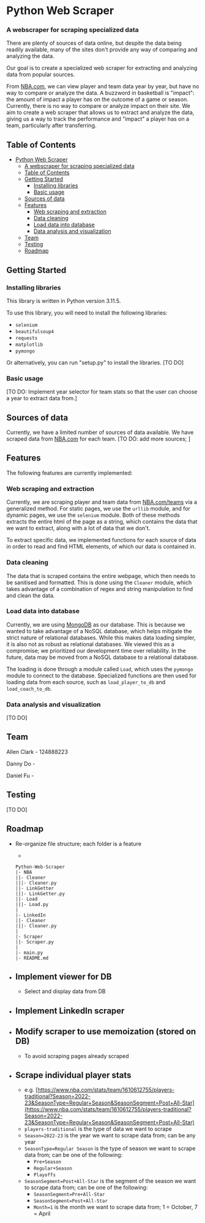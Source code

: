 # Python Web Scraper

### A webscraper for scraping specialized data

There are plenty of sources of data online, but despite the data being readily available, many of the sites don't provide any way of comparing and analyzing the data.

Our goal is to create a specialized web scraper for extracting and analyzing data from popular sources.

From [NBA.com](https://www.nba.com/), we can view player and team data year by year, but have no way to compare or analyze the data. A buzzword in basketball is "impact": the amount of impact a player has on the outcome of a game or season. Currently, there is no way to compare or analyze impact on their site. We aim to create a web scraper that allows us to extract and analyze the data, giving us a way to track the performance and "impact" a player has on a team, particularly after transferring.

## Table of Contents

- [Python Web Scraper](#python-web-scraper)
  - [A webscraper for scraping specialized data](#a-webscraper-for-scraping-specialized-data)
  - [Table of Contents](#table-of-contents)
  - [Getting Started](#getting-started)
    - [Installing libraries](#installing-libraries)
    - [Basic usage](#basic-usage)
  - [Sources of data](#sources-of-data)
  - [Features](#features)
    - [Web scraping and extraction](#web-scraping-and-extraction)
    - [Data cleaning](#data-cleaning)
    - [Load data into database](#load-data-into-database)
    - [Data analysis and visualization](#data-analysis-and-visualization)
  - [Team](#team)
  - [Testing](#testing)
  - [Roadmap](#roadmap)

## Getting Started

### Installing libraries

This library is written in Python version 3.11.5.

To use this library, you will need to install the following libraries:

- `selenium`
- `beautifulsoup4`
- `requests`
- `matplotlib`
- `pymongo`

Or alternatively, you can run "setup.py" to install the libraries. [TO DO]

### Basic usage

[TO DO: Implement year selector for team stats so that the user can choose a year to extract data from.]

## Sources of data

Currently, we have a limited number of sources of data available. We have scraped data from [NBA.com](https://www.nba.com/) for each team. [TO DO: add more sources; ]

## Features

The following features are currently implemented:

### Web scraping and extraction

Currently, we are scraping player and team data from [NBA.com/teams](https://www.nba.com/teams) via a generalized method. For static pages, we use the `urllib` module, and for dynamic pages, we use the `selenium` module. Both of these methods extracts the entire html of the page as a string, which contains the data that we want to extract, along with a lot of data that we don't.

To extract specific data, we implemented functions for each source of data in order to read and find HTML elements, of which our data is contained in.

### Data cleaning

The data that is scraped contains the entire webpage, which then needs to be sanitised and formatted. This is done using the `Cleaner` module, which takes advantage of a combination of regex and string manipulation to find and clean the data.

### Load data into database

Currently, we are using [MongoDB](https://www.mongodb.com/) as our database. This is because we wanted to take advantage of a NoSQL database, which helps mitigate the strict nature of relational databases. While this makes data loading simpler, it is also not as robust as relational databases. We viewed this as a compromise; we prioritized our development time over reliability. In the future, data may be moved from a NoSQL database to a relational database.

The loading is done through a module called `Load`, which uses the `pymongo` module to connect to the database. Specialized functions are then used for loading data from each source, such as `load_player_to_db` and `load_coach_to_db`.

### Data analysis and visualization

[TO DO]

## Team

Allen Clark - 124888223

Danny Do -

Daniel Fu -

## Testing

[TO DO]

## Roadmap

- Re-organize file structure; each folder is a feature

  -

  ```
  Python-Web-Scraper
  |- NBA
  ||- Cleaner
  |||- Cleaner.py
  ||- LinkGetter
  |||- LinkGetter.py
  ||- Load
  |||- Load.py
  |
  |- LinkedIn
  ||- Cleaner
  |||- Cleaner.py
  |
  |- Scraper
  ||- Scraper.py
  |
  |- main.py
  |- README.md
  ```

- ## Implement viewer for DB
  - Select and display data from DB
- ## Implement LinkedIn scraper
- ## Modify scraper to use memoization (stored on DB)
  - To avoid scraping pages already scraped
- ## Scrape individual player stats
  - e.g. [https://www.nba.com/stats/team/1610612755/players-traditional?Season=2022-23&SeasonType=Regular+Season&SeasonSegment=Post+All-Star](https://www.nba.com/stats/team/1610612755/players-traditional?Season=2022-23&SeasonType=Regular+Season&SeasonSegment=Post+All-Star)
  - `players-traditional` is the type of data we want to scrape
  - `Season=2022-23` is the year we want to scrape data from; can be any year
  - `SeasonType=Regular Season` is the type of season we want to scrape data from; can be one of the following:
    - `Pre+Season`
    - `Regular+Season`
    - `Playoffs`
  - `SeasonSegment=Post+All-Star` is the segment of the season we want to scrape data from; can be one of the following:
    - `SeasonSegment=Pre+All-Star`
    - `SeasonSegment=Post+All-Star`
    - `Month=1` is the month we want to scrape data from; 1 = October, 7 = April
